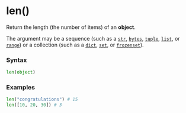 # len()

Return the length (the number of items) of an **object**.

The argument may be a sequence (such as a [`str`](/built-in-types/str/), [`bytes`](/built-in-types/bytes.md), [`tuple`](/built-in-types/tuple.md), [`list`](/built-in-types/list/), or [`range`](/built-in-types/range.md)) or a collection (such as a [`dict`](/built-in-types/dict/), [`set`](/built-in-types/set.md), or [`frozenset`](/built-in-types/frozenset.md)).

### Syntax

```python
len(object)
```

### Examples

```python
len("congratulations") # 15
len([10, 20, 30]) # 3
```
